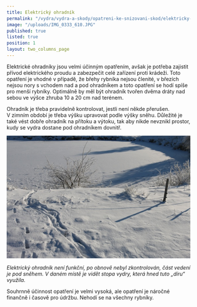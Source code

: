 ```yaml
---
title: Elektrický ohradník
permalink: "/vydra/vydra-a-skody/opatreni-ke-snizovani-skod/elektricky-ohradnik"
image: "/uploads/IMG_0333_610.JPG"
published: true
listed: true
position: 1
layout: two_columns_page
---
```

Elektrické ohradníky jsou velmi účinným opatřením, avšak je potřeba
zajistit přívod elektrického proudu a zabezpečit celé zařízení proti
krádeži. Toto opatření je vhodné v případě, že břehy rybníka nejsou
členité, v březích nejsou nory s vchodem nad a pod ohradníkem a toto
opatření se hodí spíše pro menší rybníky. Optimálně by měl být ohradník
tvořen dvěma dráty nad sebou ve výšce zhruba 10 a 20 cm nad terénem.

Ohradník je třeba pravidelně kontrolovat, jestli není někde
přerušen. V zimním období je třeba výšku upravovat podle výšky
sněhu. Důležité je také vést dobře ohradník na přítoku a výtoku, tak aby
nikde nevznikl prostor, kudy se vydra dostane pod ohradníkem dovnitř.

![](/uploads/IMG_0343_610.JPG)

*Elektrický ohradník není funkční, po obnově nebyl zkontrolován, část
vedení je pod sněhem. V daném místě je vidět stopa vydry, která hned
tuto „díru“ využila.*

Souhrnně účinnost opatření je velmi vysoká, ale opatření je náročné
finančně i časově pro údržbu. Nehodí se na všechny rybníky.

